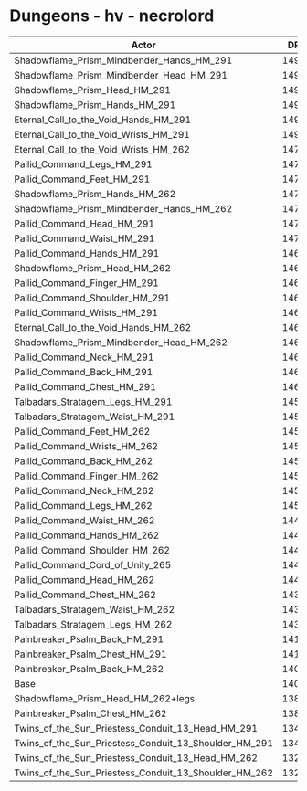 # Dungeons - hv - necrolord
| Actor | DPS | Increase |
|---|:---:|:---:|
|Shadowflame_Prism_Mindbender_Hands_HM_291|14942|6.62%|
|Shadowflame_Prism_Mindbender_Head_HM_291|14942|6.62%|
|Shadowflame_Prism_Head_HM_291|14940|6.61%|
|Shadowflame_Prism_Hands_HM_291|14929|6.53%|
|Eternal_Call_to_the_Void_Hands_HM_291|14916|6.44%|
|Eternal_Call_to_the_Void_Wrists_HM_291|14911|6.40%|
|Eternal_Call_to_the_Void_Wrists_HM_262|14765|5.36%|
|Pallid_Command_Legs_HM_291|14760|5.32%|
|Pallid_Command_Feet_HM_291|14735|5.14%|
|Shadowflame_Prism_Hands_HM_262|14728|5.09%|
|Shadowflame_Prism_Mindbender_Hands_HM_262|14716|5.01%|
|Pallid_Command_Head_HM_291|14715|5.00%|
|Pallid_Command_Waist_HM_291|14714|5.00%|
|Pallid_Command_Hands_HM_291|14694|4.85%|
|Shadowflame_Prism_Head_HM_262|14691|4.83%|
|Pallid_Command_Finger_HM_291|14686|4.80%|
|Pallid_Command_Shoulder_HM_291|14681|4.76%|
|Pallid_Command_Wrists_HM_291|14680|4.75%|
|Eternal_Call_to_the_Void_Hands_HM_262|14674|4.71%|
|Shadowflame_Prism_Mindbender_Head_HM_262|14672|4.70%|
|Pallid_Command_Neck_HM_291|14659|4.60%|
|Pallid_Command_Back_HM_291|14650|4.54%|
|Pallid_Command_Chest_HM_291|14639|4.46%|
|Talbadars_Stratagem_Legs_HM_291|14589|4.10%|
|Talbadars_Stratagem_Waist_HM_291|14562|3.91%|
|Pallid_Command_Feet_HM_262|14537|3.73%|
|Pallid_Command_Wrists_HM_262|14516|3.58%|
|Pallid_Command_Back_HM_262|14511|3.55%|
|Pallid_Command_Finger_HM_262|14505|3.50%|
|Pallid_Command_Neck_HM_262|14505|3.50%|
|Pallid_Command_Legs_HM_262|14503|3.49%|
|Pallid_Command_Waist_HM_262|14498|3.45%|
|Pallid_Command_Hands_HM_262|14485|3.36%|
|Pallid_Command_Shoulder_HM_262|14457|3.16%|
|Pallid_Command_Cord_of_Unity_265|14456|3.15%|
|Pallid_Command_Head_HM_262|14435|3.00%|
|Pallid_Command_Chest_HM_262|14374|2.57%|
|Talbadars_Stratagem_Waist_HM_262|14342|2.34%|
|Talbadars_Stratagem_Legs_HM_262|14315|2.15%|
|Painbreaker_Psalm_Back_HM_291|14153|0.99%|
|Painbreaker_Psalm_Chest_HM_291|14141|0.91%|
|Painbreaker_Psalm_Back_HM_262|14024|0.07%|
|Base|14014|0.00%|
|Shadowflame_Prism_Head_HM_262+legs|13892|-0.87%|
|Painbreaker_Psalm_Chest_HM_262|13859|-1.11%|
|Twins_of_the_Sun_Priestess_Conduit_13_Head_HM_291|13470|-3.88%|
|Twins_of_the_Sun_Priestess_Conduit_13_Shoulder_HM_291|13440|-4.10%|
|Twins_of_the_Sun_Priestess_Conduit_13_Head_HM_262|13238|-5.54%|
|Twins_of_the_Sun_Priestess_Conduit_13_Shoulder_HM_262|13236|-5.55%|
